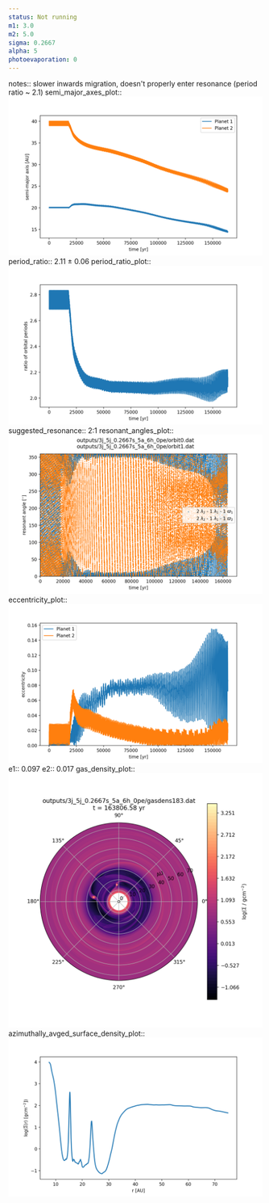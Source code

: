```yaml
---
status: Not running
m1: 3.0
m2: 5.0
sigma: 0.2667
alpha: 5
photoevaporation: 0
---
```


notes:: slower inwards migration, doesn't properly enter resonance (period ratio ~ 2.1)
semi_major_axes_plot:: ![semi_major_axes_3j_5j_0.2667s_5a_6h_0pe.png](plots/semi_major_axes/semi_major_axes_3j_5j_0.2667s_5a_6h_0pe.png)
period_ratio:: 2.11 ± 0.06
period_ratio_plot:: ![period_ratio_3j_5j_0.2667s_5a_6h_0pe.png](plots/period_ratio/period_ratio_3j_5j_0.2667s_5a_6h_0pe.png)
suggested_resonance:: 2:1
resonant_angles_plot:: ![resonant_angles_3j_5j_0.2667s_5a_6h_0pe.png](plots/resonant_angles/resonant_angles_3j_5j_0.2667s_5a_6h_0pe.png)
eccentricity_plot:: ![eccentricity_3j_5j_0.2667s_5a_6h_0pe.png](plots/eccentricity/eccentricity_3j_5j_0.2667s_5a_6h_0pe.png)
e1:: 0.097
e2:: 0.017
gas_density_plot:: ![gas_density_3j_5j_0.2667s_5a_6h_0pe.png](plots/gas_density/gas_density_3j_5j_0.2667s_5a_6h_0pe.png)
azimuthally_avged_surface_density_plot:: ![azimuthally_avged_surface_density_3j_5j_0.2667s_5a_6h_0pe.png](plots/azimuthally_avged_surface_density/azimuthally_avged_surface_density_3j_5j_0.2667s_5a_6h_0pe.png)
